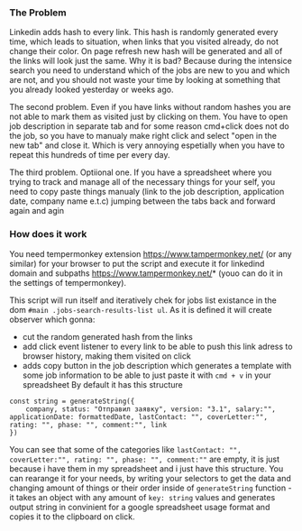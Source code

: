 ### The Problem
Linkedin adds hash to every link. This hash is randomly generated every time, which leads to situation, when links that you visited already, do not change their color. On page refresh new hash will be generated and all of the links will look just the same.
Why it is bad? Because  during the intensice search you need to understand which of the jobs are new to you and which are not, and you should not waste your time by looking at something that you already looked yesterday or weeks ago.

The second problem. Even if you have links without random hashes you are not able to mark them as visited just by clicking on them. You have to open job description in separate tab and for some reason cmd+click does not do the job, so you have to manualy make right click and select "open in the new tab" and close it. Which is very annoying espetially when you have to repeat this hundreds of time per every day.

The third problem. Optiional one. If you have a spreadsheet where you trying to track and manage all of the necessary things for your self, you need to copy paste things manualy (link to the job description, application date, company name e.t.c) jumping between the tabs back and forward again and agin

### How does it work
You need tempermonkey extension https://www.tampermonkey.net/ (or any similar) for your browser to put the script and execute it for linkedind domain and subpaths https://www.tampermonkey.net/* (youo can do it in the settings of tempermonkey).

This script will run itself and iteratively chek for jobs list existance in the dom `#main .jobs-search-results-list ul`. As it is defined it will create observer which gonna:
* cut the random generated hash from the links
* add click event listener to every link to be able to push this link adress to browser history, making them visited on click
* adds copy button in the job description which generates a template with some job information to be able to just paste it with `cmd + v` in your spreadsheet
By default it has this structure
```
const string = generateString({
    company, status: "Отправил заявку", version: "3.1", salary:"", applicationDate: formattedDate, lastContact: "", coverLetter:"", rating: "", phase: "", comment:"", link
})
```
You can see that some of the categories like `lastContact: "", coverLetter:"", rating: "", phase: "", comment:""` are empty, it is just because i have them in my spreadsheet and i just have this structure.
You can rearange it for your needs, by writing your selectors to get the data and changing amount of things or their order inside of `generateString` function - it takes an object with any amount of `key: string` values and generates output string in convinient for a google spreadsheet usage format and copies it to the clipboard on click.
